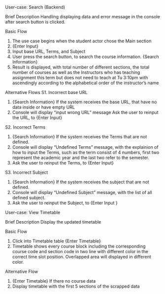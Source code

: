 User-case: Search (Backend)

Brief Description
Handling displaying data and error message in the console after search button is clicked.

Basic Flow	
1.	The use case begins when the student actor chose the Main section
2.	{Enter Input}
2.	Input base URL, Terms, and Subject
3.	User press the search button, to search the course information.
	{Search Information}
4.	Result is displayed, with total number of different sections, the total number of courses as well as the Instructors who has teaching assignment this term but does not need to teach at Tu 3:10pm with ascendingly according to the alphabetical order of the instructor’s name

Alternative Flows
S1. Incorrect base URL

1.	{Search Information} If the system receives the base URL, that have no data inside or have empty URL
2.	Console will display “input wrong URL” message
Ask the user to reinput the URL, to {Enter Input}

S2. Incorrect Terms 
1.	{Search Information} If the system receives the Terms that are not defined.
2.	Console will display “Undefined Terms” message, with the explainion of how to input the Terms, such as the term consist of 4 numbers, first two represent the academic year and the last two refer to the semester.
3.	Ask the user to reinput the Terms, to {Enter Input}

S3. Incorrect Subject 
1.	{Search Information} If the system receives the subject that are not defined.
2.	Console will display “Undefined Subject” message, with the list of all defined subject.
3.	Ask the user to reinput the Subject, to {Enter Input }

User-case: View Timetable

Brief Description
Display the updated timetable

Basic Flow	
1.	Click into Timetable table 
{Enter Timetable}
2.	Timetable shows every course block including the corresponding course code and section code in two line with different color in the correct time slot position. Overlapped area will displayed in different color.

Alternative Flow
1.	{Enter Timetable} If there no course data 
2.	Display timetable with the first 5 sections of the scrapped data

